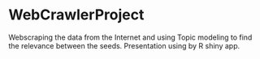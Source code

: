 # WebCrawlerProject
Webscraping the data from the Internet and using Topic modeling to find the relevance between the seeds. Presentation using by R shiny app.
